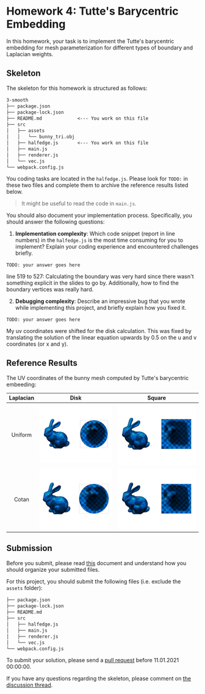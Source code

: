 # Homework 4: Tutte's Barycentric Embedding

In this homework, your task is to implement the Tutte's barycentric embedding
for mesh parameterization for different types of boundary and Laplacian weights.

## Skeleton

The skeleton for this homework is structured as follows:

```
3-smooth
├── package.json
├── package-lock.json
├── README.md             <--- You work on this file
├── src
│   ├── assets
│   │   └── bunny_tri.obj
│   ├── halfedge.js       <--- You work on this file
│   ├── main.js
│   ├── renderer.js
│   └── vec.js
└── webpack.config.js
```

You coding tasks are located in the `halfedge.js`.
Please look for `TODO:` in these two files and complete them to archive
the reference results listed below.

> It might be useful to read the code in `main.js`.

You should also document your implementation process. Specifically, you
should answer the following questions:

1. **Implementation complexity**: Which code snippet (report in line numbers) in the `halfedge.js` is the most time consuming for you to implement? Explain your coding experience and encountered challenges briefly.

```
TODO: your answer goes here
```
line 519 to 527: Calculating the boundary was very hard since there wasn't something explicit in the slides to go by. Additionally, how to find the boundary vertices was really hard.

2. **Debugging complexity**: Describe an impressive bug that you wrote while implementing this project, and briefly explain how you fixed it.

```
TODO: your answer goes here
```
My uv coordinates were shifted for the disk calculation. This was fixed by translating the solution of the linear equation upwards by 0.5 on the u and v coordinates (or x and y).

## Reference Results

The UV coordinates of the bunny mesh computed by Tutte's barycentric embeeding:

|Laplacian|Disk|Square|
|:--:|:--:|:--:|
|Uniform|![](./references/uniform-disk.png)|![](./references/uniform-rect.png)|
|Cotan|![](./references/cotan-disk.png)|![](./references/cotan-rect.png)|

## Submission

Before you submit, please read [this](../README.md) document and understand
how you should organize your submitted files.

For this project, you should submit the following files (i.e. exclude the `assets` folder):

```
├── package.json
├── package-lock.json
├── README.md
├── src
│   ├── halfedge.js
│   ├── main.js
│   ├── renderer.js
│   └── vec.js
└── webpack.config.js
```

To submit your solution, please send a [pull request](https://github.com/mimuc/gp-ws2021/pulls) before 11.01.2021 00:00:00.

If you have any questions regarding the skeleton, please comment on [the discussion thread](https://github.com/mimuc/gp-ws2021/discussions/4).
